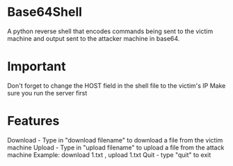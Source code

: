 # Base64Shell
A python reverse shell that encodes commands being sent to the victim machine and output sent to the attacker machine in base64.

# Important
Don't forget to change the HOST field in the shell file to the victim's IP
Make sure you run the server first

# Features
Download -  Type in "download filename" to download a file from the victim machine 
Upload - Type in "upload filename" to upload a file from the attack machine
Example: download 1.txt , upload 1.txt
Quit - type "quit" to exit
